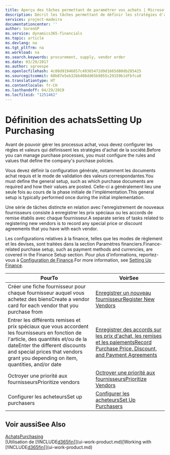 ```yaml
---
title: Aperçu des tâches permettant de paramétrer vos achats | Microsoft Docs
description: Décrit les tâches permettant de définir les stratégies d'approvisionnement de votre société et de déterminer vos processus d'achat.
services: project-madeira
documentationcenter: ''
author: SorenGP
ms.service: dynamics365-financials
ms.topic: article
ms.devlang: na
ms.tgt_pltfrm: na
ms.workload: na
ms.search.keywords: procurement, supply, vendor order
ms.date: 03/29/2017
ms.author: sgroespe
ms.openlocfilehash: 4c08d91946857c49365472d9d1665d80db285425
ms.sourcegitcommit: 60b87e5eb32bb408dd65b9855c29159b1dfbfca8
ms.translationtype: HT
ms.contentlocale: fr-CH
ms.lasthandoff: 04/29/2019
ms.locfileid: "1251461"
---
```

# <a name="setting-up-purchasing"></a><span data-ttu-id="27a49-103">Définition des achats</span><span class="sxs-lookup"><span data-stu-id="27a49-103">Setting Up Purchasing</span></span>
<span data-ttu-id="27a49-104">Avant de pouvoir gérer les processus achat, vous devez configurer les règles et valeurs qui définissent les stratégies d'achat de la société.</span><span class="sxs-lookup"><span data-stu-id="27a49-104">Before you can manage purchase processes, you must configure the rules and values that define the company's purchase policies.</span></span>

<span data-ttu-id="27a49-105">Vous devez définir la configuration générale, notamment les documents achat requis et le mode de validation des valeurs correspondantes.</span><span class="sxs-lookup"><span data-stu-id="27a49-105">You must define the general setup, such as which purchase documents are required and how their values are posted.</span></span> <span data-ttu-id="27a49-106">Celle-ci a généralement lieu une seule fois au cours de la phase initiale de l'implémentation.</span><span class="sxs-lookup"><span data-stu-id="27a49-106">This general setup is typically performed once during the initial implementation.</span></span>

<span data-ttu-id="27a49-107">Une série de tâches distincte en relation avec l'enregistrement de nouveaux fournisseurs consiste à enregistrer les prix spéciaux ou les accords de remise établis avec chaque fournisseur.</span><span class="sxs-lookup"><span data-stu-id="27a49-107">A separate series of tasks related to registering new vendors is to record any special price or discount agreements that you have with each vendor.</span></span>

<span data-ttu-id="27a49-108">Les configurations relatives à la finance, telles que les modes de règlement et les devises, sont traitées dans la section Paramètres financiers.</span><span class="sxs-lookup"><span data-stu-id="27a49-108">Finance-related purchase setup, such as payment methods and currencies, are covered in the Finance Setup section.</span></span> <span data-ttu-id="27a49-109">Pour plus d'informations, reportez-vous à [Configuration de Finance](finance-setup-finance.md).</span><span class="sxs-lookup"><span data-stu-id="27a49-109">For more information, see [Setting Up Finance](finance-setup-finance.md).</span></span>

| <span data-ttu-id="27a49-110">Pour</span><span class="sxs-lookup"><span data-stu-id="27a49-110">To</span></span> | <span data-ttu-id="27a49-111">Voir</span><span class="sxs-lookup"><span data-stu-id="27a49-111">See</span></span> |
| --- | --- |
| <span data-ttu-id="27a49-112">Créer une fiche fournisseur pour chaque fournisseur auquel vous achetez des biens</span><span class="sxs-lookup"><span data-stu-id="27a49-112">Create a vendor card for each vendor that you purchase from</span></span>|[<span data-ttu-id="27a49-113">Enregistrer un nouveau fournisseur</span><span class="sxs-lookup"><span data-stu-id="27a49-113">Register New Vendors</span></span>](purchasing-how-register-new-vendors.md) |
| <span data-ttu-id="27a49-114">Entrer les différents remises et prix spéciaux que vous accordent les fournisseurs en fonction de l'article, des quantités et/ou de la date</span><span class="sxs-lookup"><span data-stu-id="27a49-114">Enter the different discounts and special prices that vendors grant you depending on item, quantities, and/or date</span></span> |[<span data-ttu-id="27a49-115">Enregistrer des accords sur les prix d'achat, les remises et les paiements</span><span class="sxs-lookup"><span data-stu-id="27a49-115">Record Purchase Price, Discount, and Payment Agreements</span></span>](purchasing-how-record-purchase-price-discount-payment-agreements.md) |
| <span data-ttu-id="27a49-116">Octroyer une priorité aux fournisseurs</span><span class="sxs-lookup"><span data-stu-id="27a49-116">Prioritize vendors</span></span> |[<span data-ttu-id="27a49-117">Octroyer une priorité aux fournisseurs</span><span class="sxs-lookup"><span data-stu-id="27a49-117">Prioritize Vendors</span></span>](purchasing-how-prioritize-vendors.md) |
| <span data-ttu-id="27a49-118">Configurer les acheteurs</span><span class="sxs-lookup"><span data-stu-id="27a49-118">Set up purchasers</span></span> |[<span data-ttu-id="27a49-119">Configurer les acheteurs</span><span class="sxs-lookup"><span data-stu-id="27a49-119">Set Up Purchasers</span></span>](purchasing-how-setup-purchasers.md) |

## <a name="see-also"></a><span data-ttu-id="27a49-120">Voir aussi</span><span class="sxs-lookup"><span data-stu-id="27a49-120">See Also</span></span>
[<span data-ttu-id="27a49-121">Achats</span><span class="sxs-lookup"><span data-stu-id="27a49-121">Purchasing</span></span>](purchasing-manage-purchasing.md)  
<span data-ttu-id="27a49-122">[Utilisation de [!INCLUDE[d365fin](includes/d365fin_md.md)]](ui-work-product.md)</span><span class="sxs-lookup"><span data-stu-id="27a49-122">[Working with [!INCLUDE[d365fin](includes/d365fin_md.md)]](ui-work-product.md)</span></span>
